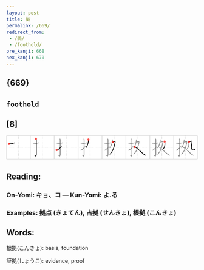 ```yaml
---
layout: post
title: 拠
permalink: /669/
redirect_from:
 - /拠/
 - /foothold/
pre_kanji: 668
nex_kanji: 670
---
```


## {669}

## `foothold`

## [8]

<div class="stroke"><img src="../images/E68BA0.png" /></div>

## Reading:

### On-Yomi: キョ、コ &mdash; Kun-Yomi: よ.る

### Examples: 拠点 (きょてん), 占拠 (せんきょ), 根拠 (こんきょ)

## Words:

根拠(こんきょ): basis, foundation

証拠(しょうこ): evidence, proof
